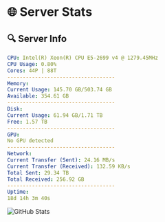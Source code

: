# 🌐 Server Stats
## 🔍 Server Info
```yaml
CPU: Intel(R) Xeon(R) CPU E5-2699 v4 @ 1279.45MHz
CPU Usage: 0.80%
Cores: 44P | 88T
-----------------------------------
Memory:
Current Usage: 145.70 GB/503.74 GB
Available: 354.61 GB
-----------------------------------
Disk:
Current Usage: 61.94 GB/1.71 TB
Free: 1.57 TB
-----------------------------------
GPU:
No GPU detected
-----------------------------------
Network:
Current Transfer (Sent): 24.16 MB/s
Current Transfer (Received): 132.59 KB/s
Total Sent: 29.34 TB
Total Received: 256.92 GB
-----------------------------------
Uptime:
18d 14h 3m 40s
```
![GitHub Stats](https://img.shields.io/badge/Updated-2025-03-26_11:26:29-blue)